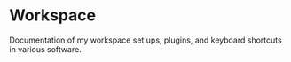 # Workspace
Documentation of my workspace set ups, plugins, and keyboard shortcuts in various software.
